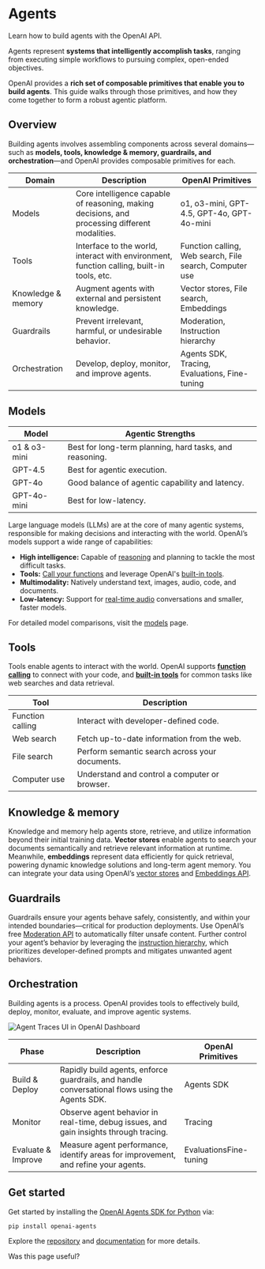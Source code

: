 Agents
======

Learn how to build agents with the OpenAI API.

Agents represent **systems that intelligently accomplish tasks**, ranging from executing simple workflows to pursuing complex, open-ended objectives.

OpenAI provides a **rich set of composable primitives that enable you to build agents**. This guide walks through those primitives, and how they come together to form a robust agentic platform.

Overview
--------

Building agents involves assembling components across several domains—such as **models, tools, knowledge & memory, guardrails, and orchestration**—and OpenAI provides composable primitives for each.

|Domain|Description|OpenAI Primitives|
|---|---|---|
|Models|Core intelligence capable of reasoning, making decisions, and processing different modalities.|o1, o3-mini, GPT-4.5, GPT-4o, GPT-4o-mini|
|Tools|Interface to the world, interact with environment, function calling, built-in tools, etc.|Function calling, Web search, File search, Computer use|
|Knowledge & memory|Augment agents with external and persistent knowledge.|Vector stores, File search, Embeddings|
|Guardrails|Prevent irrelevant, harmful, or undesirable behavior.|Moderation, Instruction hierarchy|
|Orchestration|Develop, deploy, monitor, and improve agents.|Agents SDK, Tracing, Evaluations, Fine-tuning|

Models
------

|Model|Agentic Strengths|
|---|---|
|o1 & o3-mini|Best for long-term planning, hard tasks, and reasoning.|
|GPT-4.5|Best for agentic execution.|
|GPT-4o|Good balance of agentic capability and latency.|
|GPT-4o-mini|Best for low-latency.|

Large language models (LLMs) are at the core of many agentic systems, responsible for making decisions and interacting with the world. OpenAI’s models support a wide range of capabilities:

*   **High intelligence:** Capable of [reasoning](/docs/guides/reasoning) and planning to tackle the most difficult tasks.
*   **Tools:** [Call your functions](/docs/guides/function-calling) and leverage OpenAI's [built-in tools](/docs/guides/tools).
*   **Multimodality:** Natively understand text, images, audio, code, and documents.
*   **Low-latency:** Support for [real-time audio](/docs/guides/realtime) conversations and smaller, faster models.

For detailed model comparisons, visit the [models](/docs/models) page.

Tools
-----

Tools enable agents to interact with the world. OpenAI supports [**function calling**](/docs/guides/function-calling) to connect with your code, and [**built-in tools**](/docs/guides/tools) for common tasks like web searches and data retrieval.

|Tool|Description|
|---|---|
|Function calling|Interact with developer-defined code.|
|Web search|Fetch up-to-date information from the web.|
|File search|Perform semantic search across your documents.|
|Computer use|Understand and control a computer or browser.|

Knowledge & memory
------------------

Knowledge and memory help agents store, retrieve, and utilize information beyond their initial training data. **Vector stores** enable agents to search your documents semantically and retrieve relevant information at runtime. Meanwhile, **embeddings** represent data efficiently for quick retrieval, powering dynamic knowledge solutions and long-term agent memory. You can integrate your data using OpenAI’s [vector stores](/docs/guides/retrieval#vector-stores) and [Embeddings API](/docs/guides/embeddings).

Guardrails
----------

Guardrails ensure your agents behave safely, consistently, and within your intended boundaries—critical for production deployments. Use OpenAI’s free [Moderation API](/docs/guides/moderation) to automatically filter unsafe content. Further control your agent’s behavior by leveraging the [instruction hierarchy](https://openai.github.io/openai-agents-python/guardrails/), which prioritizes developer-defined prompts and mitigates unwanted agent behaviors.

Orchestration
-------------

Building agents is a process. OpenAI provides tools to effectively build, deploy, monitor, evaluate, and improve agentic systems.

![Agent Traces UI in OpenAI Dashboard](https://cdn.openai.com/API/docs/images/orchestration.png)

|Phase|Description|OpenAI Primitives|
|---|---|---|
|Build & Deploy|Rapidly build agents, enforce guardrails, and handle conversational flows using the Agents SDK.|Agents SDK|
|Monitor|Observe agent behavior in real-time, debug issues, and gain insights through tracing.|Tracing|
|Evaluate & Improve|Measure agent performance, identify areas for improvement, and refine your agents.|EvaluationsFine-tuning|

Get started
-----------

Get started by installing the [OpenAI Agents SDK for Python](https://github.com/openai/openai-agents-python) via:

```text
pip install openai-agents
```

Explore the [repository](https://github.com/openai/openai-agents-python) and [documentation](https://openai.github.io/openai-agents-python/) for more details.

Was this page useful?